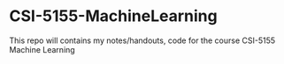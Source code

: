# CSI-5155-MachineLearning
This repo will contains my notes/handouts, code for the course CSI-5155 Machine Learning
